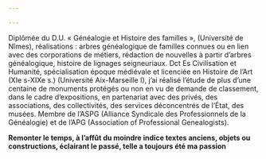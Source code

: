 ```yaml
---

---
```


Diplômée du D.U. « Généalogie et Histoire des familles », (Université de Nîmes),
réalisations : arbres généalogique de familles connues ou en lien avec des corporations de métiers,
rédaction de nouvelles à partir d’arbres généalogique, histoire de lignages seigneuriaux.
Dct Es Civilisation et Humanité, spécialisation époque médiévale et licenciée en Histoire de l’Art
(XIe s-XIXe s.) (Université Aix-Marseille I), j’ai réalisé l’étude de plus d’une centaine de monuments
protégés ou non en vu de demande de classement, dans le cadre d’expositions, en partenariat avec des
privés, des associations, des collectivités, des services déconcentrés de l’État, des musées.
Membre de l’ASPG (Alliance Syndicale des Professionnels de la Généalogie) et de l’APG
(Association of Professional Genealogists).

**Remonter le temps, à l’affût du moindre indice textes anciens, objets ou constructions, éclairant le
passé, telle a toujours été ma passion**